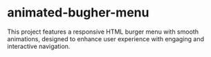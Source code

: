 # animated-bugher-menu
This project features a responsive HTML burger menu with smooth animations, designed to enhance user experience with engaging and interactive navigation.
